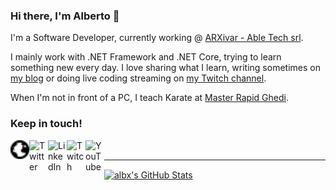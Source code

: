 ### Hi there, I'm Alberto 👋

I'm a Software Developer, currently working @ [ARXivar - Able Tech srl](https://www.arxivar.it/it/).

I mainly work with .NET Framework and .NET Core, trying to learn something new every day. I love sharing what I learn, writing sometimes on [my blog][blog] or doing live coding streaming on [my Twitch channel][twitch].

When I'm not in front of a PC, I teach Karate at [Master Rapid Ghedi](http://www.masterrapidghedi.it/).

### Keep in touch!

[<img align="left" alt="About Me" width="30px" src="https://raw.githubusercontent.com/iconic/open-iconic/master/svg/globe.svg" />][website] 
[<img align="left" alt="Twitter" width="30px" src="https://cdn.jsdelivr.net/npm/simple-icons@v3/icons/twitter.svg" />][twitter]
[<img align="left" alt="LinkedIn" width="30px" src="https://cdn.jsdelivr.net/npm/simple-icons@v3/icons/linkedin.svg" />][linkedin]
[<img align="left" alt="Twitch" width="30px" src="https://cdn.jsdelivr.net/npm/simple-icons@v3/icons/twitch.svg" />][twitch]
[<img align="left" alt="YouTube" width="30px" src="https://cdn.jsdelivr.net/npm/simple-icons@v3/icons/youtube.svg"/>][youtube]

<br/>
<hr/>

[<img align="center" src="https://github-readme-stats.vercel.app/api?username=albx&show_icons=true&line_height=27&count_private=true&title_color=ffffff&text_color=c9cacc&icon_color=2bbc8a&bg_color=1d1f21" alt="albx's GitHub Stats" />][github]

[website]: http://www.morialberto.it/
[blog]: http://www.morialberto.it/blog/
[twitter]: https://twitter.com/albx87/
[linkedin]: https://www.linkedin.com/in/morialberto/
[github]: https://github.com/albx/
[twitch]: https://www.twitch.tv/albx87
[youtube]: https://www.youtube.com/channel/UCKQ-L2d8p5NPiObLoh7YXRw

